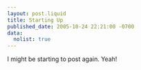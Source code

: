 ```yaml
---
layout: post.liquid
title: Starting Up
published_date: 2005-10-24 22:21:00 -0700
data:
  nolist: true
---
```


I might be starting to post again. Yeah!
